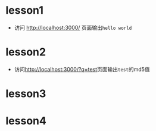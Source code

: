 # lesson1
- 访问 [http://localhost:3000/](http://localhost:3000/) 页面输出`hello world`

# lesson2
- 访问[http://localhost:3000/?q=test](http://localhost:3000/?q=test)页面输出`test`的md5值
# lesson3
# lesson4

